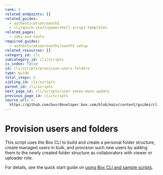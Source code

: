 ```yaml
---
rank: 2
related_endpoints: []
related_guides:
  - authentication/oauth2
  - cli/quick-start/powershell-script-templates
related_pages:
  - sdks-and-tools
required_guides:
  - authentication/oauth2/oauth2-setup
related_resources: []
category_id: cli
subcategory_id: cli/scripts
is_index: false
id: cli/scripts/provision-users-folders
type: guide
total_steps: 5
sibling_id: cli/scripts
parent_id: cli/scripts
next_page_id: cli/scripts/user-zones-mass-update
previous_page_id: cli/scripts
source_url: >-
  https://github.com/box/developer.box.com/blob/main/content/guides/cli/scripts/provision-users-folders.md
---
```

# Provision users and folders

This script uses the Box CLI to build and create a
personal folder structure, create managed users in bulk,
and provision such new users by adding them to the newly created
folder structure as collaborators with viewer or uploader role.

For details, see the quick start guide on
[using Box CLI and sample scripts][1].

[1]: g://cli/quick-start/powershell-script-templates